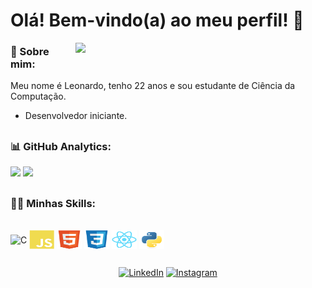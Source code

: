 # Olá! Bem-vindo(a) ao meu perfil! 👋

<img src="https://github-production-user-asset-6210df.s3.amazonaws.com/97841160/263562401-9669836f-60c9-4239-87bb-5d8f7d60f008.png" min-width="400px" max-width="400px" width="400px" align="right">

### 🚀 Sobre mim: 
Meu nome é Leonardo, tenho 22 anos e sou estudante de Ciência da Computação.
- Desenvolvedor iniciante.



##

  
### 📊 GitHub Analytics:


<img src="https://github-readme-stats-git-masterrstaa-rickstaa.vercel.app/api/top-langs/?username=leonardoalbq&bg_color=000&border_color=0000CD&title_color=00BFFF&text_color=FFF"/>
<img src="https://github-readme-stats.vercel.app/api?username=leonardoalbq&theme=transparent&bg_color=000&border_color=0000CD&show_icons=true&icon_color=00BFFF&title_color=00BFFF&text_color=FFF"/>


##
### 👨‍💻 Minhas Skills:
<div style="display: inline_block"><br>
  <img align="center" alt="C" height="30" width="40"src="https://cdn.jsdelivr.net/gh/devicons/devicon/icons/c/c-original.svg" />
  <img align="center" alt="Js" height="30" width="40" src="https://raw.githubusercontent.com/devicons/devicon/master/icons/javascript/javascript-plain.svg">
  <img align="center" alt="HTML" height="30" width="40" src="https://raw.githubusercontent.com/devicons/devicon/master/icons/html5/html5-original.svg">
  <img align="center" alt="CSS" height="30" width="40" src="https://raw.githubusercontent.com/devicons/devicon/master/icons/css3/css3-original.svg">
  <img align="center" alt="React" height="30" width="40" src="https://raw.githubusercontent.com/devicons/devicon/master/icons/react/react-original.svg">
  <img align="center" alt="Python" height="30" width="40" src="https://raw.githubusercontent.com/devicons/devicon/master/icons/python/python-original.svg"/>
</div>
  
##
<div align="center">
  
  [![LinkedIn](https://img.shields.io/badge/LinkedIn-000?style=for-the-badge&logo=linkedin&logoColor=0000CD)](https://www.linkedin.com/in/leonardo-albuquerque-6683902b7/)
  [![Instagram](https://img.shields.io/badge/Instagram-000?style=for-the-badge&logo=instagram&logoColor=0000CD)](https://www.instagram.com/leonardo_albq/)
  
<div/> 


